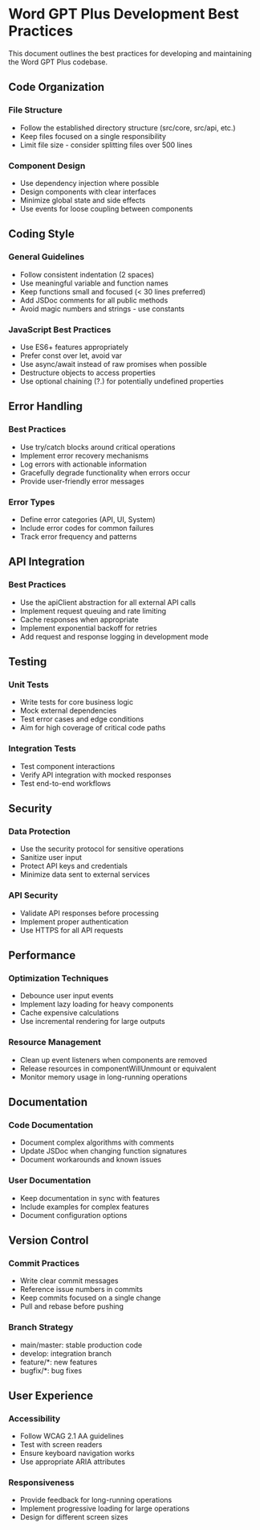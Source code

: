 # Word GPT Plus Development Best Practices

This document outlines the best practices for developing and maintaining the Word GPT Plus codebase.

## Code Organization

### File Structure
- Follow the established directory structure (src/core, src/api, etc.)
- Keep files focused on a single responsibility
- Limit file size - consider splitting files over 500 lines

### Component Design
- Use dependency injection where possible
- Design components with clear interfaces
- Minimize global state and side effects
- Use events for loose coupling between components

## Coding Style

### General Guidelines
- Follow consistent indentation (2 spaces)
- Use meaningful variable and function names
- Keep functions small and focused (< 30 lines preferred)
- Add JSDoc comments for all public methods
- Avoid magic numbers and strings - use constants

### JavaScript Best Practices
- Use ES6+ features appropriately
- Prefer const over let, avoid var
- Use async/await instead of raw promises when possible
- Destructure objects to access properties
- Use optional chaining (?.) for potentially undefined properties

## Error Handling

### Best Practices
- Use try/catch blocks around critical operations
- Implement error recovery mechanisms
- Log errors with actionable information
- Gracefully degrade functionality when errors occur
- Provide user-friendly error messages

### Error Types
- Define error categories (API, UI, System)
- Include error codes for common failures
- Track error frequency and patterns

## API Integration

### Best Practices
- Use the apiClient abstraction for all external API calls
- Implement request queuing and rate limiting
- Cache responses when appropriate
- Implement exponential backoff for retries
- Add request and response logging in development mode

## Testing

### Unit Tests
- Write tests for core business logic
- Mock external dependencies
- Test error cases and edge conditions
- Aim for high coverage of critical code paths

### Integration Tests
- Test component interactions
- Verify API integration with mocked responses
- Test end-to-end workflows

## Security

### Data Protection
- Use the security protocol for sensitive operations
- Sanitize user input
- Protect API keys and credentials
- Minimize data sent to external services

### API Security
- Validate API responses before processing
- Implement proper authentication
- Use HTTPS for all API requests

## Performance

### Optimization Techniques
- Debounce user input events
- Implement lazy loading for heavy components
- Cache expensive calculations
- Use incremental rendering for large outputs

### Resource Management
- Clean up event listeners when components are removed
- Release resources in componentWillUnmount or equivalent
- Monitor memory usage in long-running operations

## Documentation

### Code Documentation
- Document complex algorithms with comments
- Update JSDoc when changing function signatures
- Document workarounds and known issues

### User Documentation
- Keep documentation in sync with features
- Include examples for complex features
- Document configuration options

## Version Control

### Commit Practices
- Write clear commit messages
- Reference issue numbers in commits
- Keep commits focused on a single change
- Pull and rebase before pushing

### Branch Strategy
- main/master: stable production code
- develop: integration branch
- feature/*: new features
- bugfix/*: bug fixes

## User Experience

### Accessibility
- Follow WCAG 2.1 AA guidelines
- Test with screen readers
- Ensure keyboard navigation works
- Use appropriate ARIA attributes

### Responsiveness
- Provide feedback for long-running operations
- Implement progressive loading for large operations
- Design for different screen sizes
